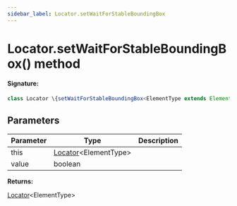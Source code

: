 ```yaml
---
sidebar_label: Locator.setWaitForStableBoundingBox
---
```


# Locator.setWaitForStableBoundingBox() method

#### Signature:

```typescript
class Locator \{setWaitForStableBoundingBox<ElementType extends Element>(this: Locator<ElementType>, value: boolean): Locator<ElementType>;\}
```

## Parameters

| Parameter | Type                                                 | Description |
| --------- | ---------------------------------------------------- | ----------- |
| this      | [Locator](./puppeteer.locator.md)&lt;ElementType&gt; |             |
| value     | boolean                                              |             |

**Returns:**

[Locator](./puppeteer.locator.md)&lt;ElementType&gt;
